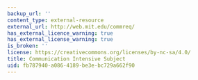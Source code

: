 ```yaml
---
backup_url: ''
content_type: external-resource
external_url: http://web.mit.edu/commreq/
has_external_licence_warning: true
has_external_license_warning: true
is_broken: ''
license: https://creativecommons.org/licenses/by-nc-sa/4.0/
title: Communication Intensive Subject
uid: fb787940-a086-4189-be3e-bc729a662f90
---
```

